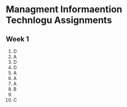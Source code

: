 # Managment Informaention Technlogu Assignments
## Week 1
1. D
2. A 
3. D 
4. D 
5. A
6. A 
7. A
8. B 
9.   
10. C 
